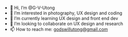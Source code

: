 - 👋 Hi, I’m @G-V-Utong
- 👀 I’m interested in photography, UX design and coding
- 🌱 I’m currently learning UX design and front end dev
- 💞️ I’m looking to collaborate on UX design and research
- 📫 How to reach me: godswillutong@gmail.com

<!---
G-V-Utong/G-V-Utong is a ✨ special ✨ repository because its `README.md` (this file) appears on your GitHub profile.
You can click the Preview link to take a look at your changes.
--->
